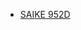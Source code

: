 - [SAIKE 952D](https://github.com/Alchemy-Coin/combination-Soldering-Iron-and-Hot-Air-Station.Tool/tree/main/model/SAIKE%20952D)
